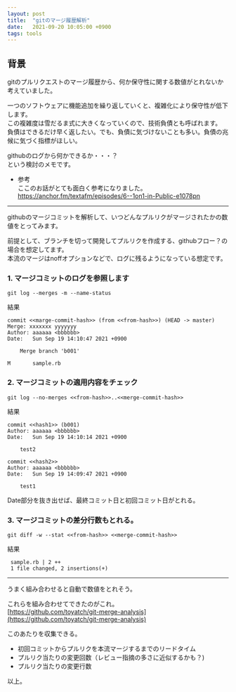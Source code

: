 ```yaml
---
layout: post
title:  "gitのマージ履歴解析"
date:   2021-09-20 10:05:00 +0900
tags: tools
---
```


## 背景

gitのプルリクエストのマージ履歴から、何か保守性に関する数値がとれないか考えていました。  

一つのソフトウェアに機能追加を繰り返していくと、複雑化により保守性が低下します。  
この複雑度は雪だるま式に大きくなっていくので、技術負債とも呼ばれます。
負債はできるだけ早く返したい。でも、負債に気づけないことも多い。負債の兆候に気づく指標がほしい。  

githubのログから何かできるか・・・？  
という検討のメモです。  

* 参考  
ここのお話がとても面白く参考になりました。  
https://anchor.fm/textafm/episodes/6--1on1-in-Public-e1078pn

---

githubのマージコミットを解析して、いつどんなプルリクがマージされたかの数値をとってみます。  

前提として、ブランチを切って開発してプルリクを作成する、githubフロー？の場合を想定してます。  
本流のマージはnoffオプションなどで、ログに残るようになっている想定です。  

### 1. マージコミットのログを参照します
```
git log --merges -m --name-status
```

結果
```
commit <<marge-commit-hash>> (from <<from-hash>>) (HEAD -> master)
Merge: xxxxxxx yyyyyyy
Author: aaaaaa <bbbbbb>
Date:   Sun Sep 19 14:10:47 2021 +0900

    Merge branch 'b001'

M       sample.rb
```

### 2. マージコミットの適用内容をチェック

```
git log --no-merges <<from-hash>>..<<merge-commit-hash>>
````

結果
```
commit <<hash1>> (b001)
Author: aaaaaa <bbbbbb>
Date:   Sun Sep 19 14:10:14 2021 +0900

    test2

commit <<hash2>>
Author: aaaaaa <bbbbbb>
Date:   Sun Sep 19 14:09:47 2021 +0900

    test1
```

Date部分を抜き出せば、最終コミット日と初回コミット日がとれる。


### 3. マージコミットの差分行数もとれる。

```
git diff -w --stat <<from-hash>> <<merge-commit-hash>>
```

結果
```
 sample.rb | 2 ++
 1 file changed, 2 insertions(+)
```

---

うまく組み合わせると自動で数値をとれそう。  

これらを組み合わせてできたのがこれ。  
[https://github.com/toyatch/git-merge-analysis](https://github.com/toyatch/git-merge-analysis)

このあたりを収集できる。

* 初回コミットからプルリクを本流マージするまでのリードタイム
* プルリク当たりの変更回数（レビュー指摘の多さに近似するかも？)
* プルリク当たりの変更行数

以上。
